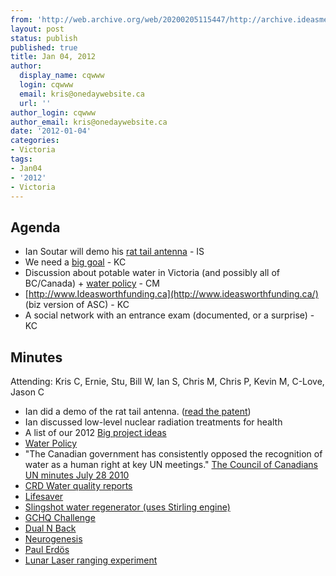 ```yaml
---
from: 'http://web.archive.org/web/20200205115447/http://archive.ideasmeetings.org/wiki/Jan04,2012'
layout: post
status: publish
published: true
title: Jan 04, 2012
author:
  display_name: cqwww
  login: cqwww
  email: kris@onedaywebsite.ca
  url: ''
author_login: cqwww
author_email: kris@onedaywebsite.ca
date: '2012-01-04'
categories:
- Victoria
tags:
- Jan04
- '2012'
- Victoria
---
```


## Agenda

* Ian Soutar will demo his [rat tail antenna](http://rattailantenna.com/) \- IS
* We need a [big goal](http://www.krisconstable.com/put-a-man-in-space-pfffht/) \- KC
* Discussion about potable water in Victoria (and possibly all of BC/Canada) + [water policy](http://www.canadians.org/water/issues/policy/index.html) \- CM
* [http://www.Ideasworthfunding.ca](http://www.ideasworthfunding.ca/) (biz version of ASC) - KC
* A social network with an entrance exam (documented, or a surprise) - KC

## Minutes

Attending: Kris C, Ernie, Stu, Bill W, Ian S, Chris M, Chris P, Kevin M, C-Love, Jason C

* Ian did a demo of the rat tail antenna. ([read the patent](http://www.google.com/patents/US6366248))
* Ian discussed low-level nuclear radiation treatments for health
* A list of our 2012 [Big project ideas](http://archive.ideasmeetings.org/wiki/Big_project_ideas "Big project ideas")
* [Water Policy](http://waterpolicy.ca/)
* "The Canadian government has consistently opposed the recognition of water as a human right at key UN meetings." [The Council of Canadians](http://www.canadians.org/water/issues/policy/index.html) [UN minutes July 28 2010](http://www.un.org/News/Press/docs/2010/ga10967.doc.htm)
* [CRD Water quality reports](http://www.crd.bc.ca/water/waterquality/reports.htm)
* [Lifesaver](http://www.lifesaversystems.com/)
* [Slingshot water regenerator (uses Stirling engine)](http://boltonhill.wordpress.com/videos/slingshot/)
* [GCHQ Challenge](http://www.gchq.gov.uk/challenges/Pages/index.aspx)
* [Dual N Back](http://dual-n-back.com/)
* [Neurogenesis](http://en.wikipedia.org/wiki/Neurogenesis)
* [Paul Erdös](http://en.wikipedia.org/wiki/Paul_Erd%C5%91s)
* [Lunar Laser ranging experiment](http://en.wikipedia.org/wiki/Lunar_Laser_Ranging_experiment)
